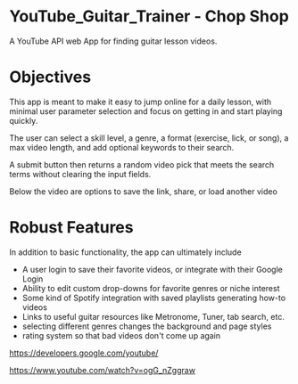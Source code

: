 # YouTube_Guitar_Trainer - Chop Shop
A YouTube API web App for finding guitar lesson videos.

# Objectives
This app is meant to make it easy to jump online for a daily lesson, with minimal user parameter selection and focus on getting in and start playing quickly. 

The user can select a skill level, a genre, a format (exercise, lick, or song), a max video length, and add optional keywords to their search.

A submit button then returns a random video pick that meets the search terms without clearing the input fields.

Below the video are options to save the link, share, or load another video

# Robust Features
In addition to basic functionality, the app can ultimately include
* A user login to save their favorite videos, or integrate with their Google Login
* Ability to edit custom drop-downs for favorite genres or niche interest
* Some kind of Spotify integration with saved playlists generating how-to videos
* Links to useful guitar resources like Metronome, Tuner, tab search, etc.
* selecting different genres changes the background and page styles
* rating system so that bad videos don't come up again

https://developers.google.com/youtube/

https://www.youtube.com/watch?v=ogG_nZggraw
